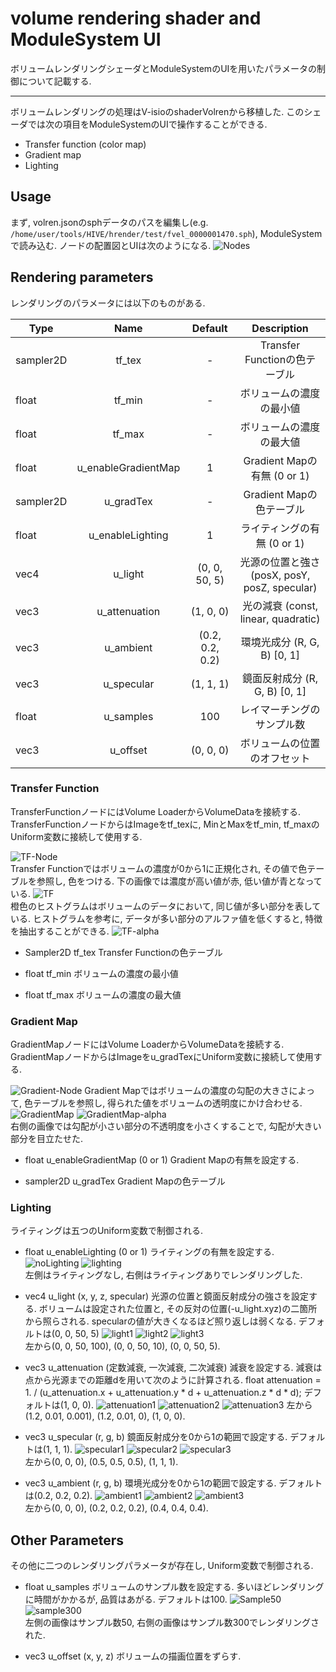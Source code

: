 # volume rendering shader and ModuleSystem UI 

ボリュームレンダリングシェーダとModuleSystemのUIを用いたパラメータの制御について記載する. 

----

ボリュームレンダリングの処理はV-isioのshaderVolrenから移植した. 
このシェーダでは次の項目をModuleSystemのUIで操作することができる. 
* Transfer function (color map)
* Gradient map
* Lighting

## Usage
まず, volren.jsonのsphデータのパスを編集し(e.g. `/home/user/tools/HIVE/hrender/test/fvel_0000001470.sph`), ModuleSystemで読み込む. 
ノードの配置図とUIは次のようになる. 
![Nodes](img/AllNode.png)

## Rendering parameters

レンダリングのパラメータには以下のものがある. 

| Type        | Name                | Default         | Description                                    |
| ----------- |:-------------------:|:---------------:|:----------------------------------------------:|
| sampler2D   | tf_tex              |    -            | Transfer Functionの色テーブル                   |
| float       | tf_min              |    -            | ボリュームの濃度の最小値                         |
| float       | tf_max              |   -             | ボリュームの濃度の最大値                         |
| float       | u_enableGradientMap |  1              | Gradient Mapの有無 (0 or 1)                     |
| sampler2D   | u_gradTex           | -               | Gradient Mapの色テーブル                         |
| float       | u_enableLighting    | 1               | ライティングの有無 (0 or 1)                      |
| vec4        | u_light             | (0, 0, 50, 5)   | 光源の位置と強さ (posX, posY, posZ, specular)    |
| vec3        | u_attenuation       | (1, 0, 0)       | 光の減衰 (const, linear, quadratic)              |
| vec3        | u_ambient           | (0.2, 0.2, 0.2) | 環境光成分 (R, G, B) [0, 1]                      |
| vec3        | u_specular          | (1, 1, 1)       | 鏡面反射成分 (R, G, B) [0, 1]                    |
| float       | u_samples           | 100             | レイマーチングのサンプル数                        |
| vec3        | u_offset            | (0, 0, 0)       | ボリュームの位置のオフセット                      |

### Transfer Function
TransferFunctionノードにはVolume LoaderからVolumeDataを接続する. 
TransferFunctionノードからはImageをtf_texに, MinとMaxをtf_min, tf_maxのUniform変数に接続して使用する. 

![TF-Node](img/TFNode.png)   
Transfer Functionではボリュームの濃度が0から1に正規化され, その値で色テーブルを参照し, 色をつける. 
下の画像では濃度が高い値が赤, 低い値が青となっている. 
![TF](img/tf.png)  
橙色のヒストグラムはボリュームのデータにおいて, 同じ値が多い部分を表している. 
ヒストグラムを参考に, データが多い部分のアルファ値を低くすると, 特徴を抽出することができる. 
![TF-alpha](img/tf_alpha.png)  

- Sampler2D tf_tex
  Transfer Functionの色テーブル
  
- float tf_min
  ボリュームの濃度の最小値
  
- float tf_max
  ボリュームの濃度の最大値

### Gradient Map

GradientMapノードにはVolume LoaderからVolumeDataを接続する. 
GradientMapノードからはImageをu_gradTexにUniform変数に接続して使用する. 

![Gradient-Node](img/gradNode.png)
Gradient Mapではボリュームの濃度の勾配の大きさによって, 色テーブルを参照し, 得られた値をボリュームの透明度にかけ合わせる. 
![GradientMap](img/gradMapMax.png)  ![GradientMap-alpha](img/gradMapMin.png)  
右側の画像では勾配が小さい部分の不透明度を小さくすることで, 勾配が大きい部分を目立たせた. 

- float u_enableGradientMap (0 or 1)
Gradient Mapの有無を設定する. 

- sampler2D u_gradTex
Gradient Mapの色テーブル

### Lighting

ライティングは五つのUniform変数で制御される. 

- float u_enableLighting (0 or 1)
ライティングの有無を設定する. 
![noLighting](img/nolighting.png) ![lighting](img/lighting.png)  
左側はライティングなし, 右側はライティングありでレンダリングした. 

- vec4  u_light (x, y, z, specular)
光源の位置と鏡面反射成分の強さを設定する. 
ボリュームは設定された位置と, その反対の位置(-u_light.xyz)の二箇所から照らされる. 
specularの値が大きくなるほど照り返しは弱くなる. 
デフォルトは(0, 0, 50, 5)
![light1](img/light0_0_50_100.png)  ![light2](img/light0_0_50_10.png)  ![light3](img/light0_0_50_5.png)  
左から(0, 0, 50, 100), (0, 0, 50, 10), (0, 0, 50, 5).

- vec3 u_attenuation (定数減衰, 一次減衰, 二次減衰)
減衰を設定する. 減衰は点から光源までの距離dを用いて次のように計算される. 
float attenuation = 1. / (u_attenuation.x + u_attenuation.y * d + u_attenuation.z * d * d);
デフォルトは(1, 0, 0).
![attenuation1](img/atten12_001_0001.png) ![attenuation2](img/atten12_001_0.png) ![attenuation3](img/atten1_0_0.png)
左から(1.2, 0.01, 0.001), (1.2, 0.01, 0), (1, 0, 0). 

- vec3 u_specular (r, g, b)
鏡面反射成分を0から1の範囲で設定する. デフォルトは(1, 1, 1).
![specular1](img/specular0.png) ![specular2](img/specular05.png) ![specular3](img/specular1.png)  
左から(0,  0,  0), (0.5, 0.5, 0.5), (1, 1, 1).

- vec3 u_ambient (r, g, b)
環境光成分を0から1の範囲で設定する. デフォルトは(0.2, 0.2, 0.2).
![ambient1](img/ambient0.png) ![ambient2](img/ambient02.png) ![ambient3](img/ambient04.png)  
左から(0,  0,  0), (0.2, 0.2, 0.2), (0.4, 0.4, 0.4).

## Other Parameters
その他に二つのレンダリングパラメータが存在し, Uniform変数で制御される. 

- float u_samples
ボリュームのサンプル数を設定する. 多いほどレンダリングに時間がかかるが, 品質はあがる.
デフォルトは100. 
![Sample50](img/sample50.png) ![sample300](img/sample300.png)  
左側の画像はサンプル数50, 右側の画像はサンプル数300でレンダリングされた. 

- vec3 u_offset (x, y, z)
ボリュームの描画位置をずらす. 

